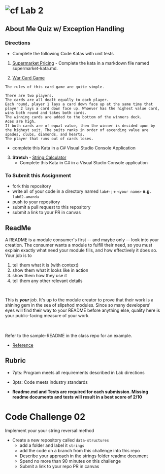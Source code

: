# ![cf](http://i.imgur.com/7v5ASc8.png) Lab 2 
## About Me Quiz w/ Exception Handling


### Directions
- Complete the following Code Katas with unit tests

1. [Supermarket Pricing](http://codekata.com/kata/kata01-supermarket-pricing/)
		- Complete the kata in a markdown file named supermarket-kata.md. 

2. [War Card Game](https://www.wikiwand.com/en/War_(card_game))
```
The rules of this card game are quite simple.

There are two players.
The cards are all dealt equally to each player.
Each round, player 1 lays a card down face up at the same time that player 2 lays a card down face up. Whoever has the highest value card, wins both round and takes both cards.
The winning cards are added to the bottom of the winners deck.
Aces are high.
If both cards are of equal value, then the winner is decided upon by the highest suit. The suits ranks in order of ascending value are spades, clubs, diamonds, and hearts.
The player that runs out of cards loses.
```
- complete this Kata in a C# Visual Studio Console Application

3. **Stretch** - [String Calculator](https://github.com/xpeppers/string-calculator-kata)
	- Complete this Kata in C# in a Visual Studio Console application

### To Submit this Assignment
- fork this repository
- write all of your code in a directory named `lab#-`; + `<your name>` **e.g.** `lab02-amanda`
- push to your repository
- submit a pull request to this repository
- submit a link to your PR in canvas

## ReadMe
A README is a module consumer's first -- and maybe only -- look into your creation. The consumer wants a module to fulfill their need, so you must explain exactly what need your module fills, and how effectively it does so.
<br />
Your job is to

1. tell them what it is (with context)
2. show them what it looks like in action
3. show them how they use it
4. tell them any other relevant details
<br />

This is ***your*** job. It's up to the module creator to prove that their work is a shining gem in the sea of slipshod modules. Since so many developers' eyes will find their way to your README before anything else, quality here is your public-facing measure of your work.

<br /> <br /> Refer to the sample-README in the class repo for an example. 
- [Reference](https://github.com/noffle/art-of-readme)

## Rubric
- 7pts: Program meets all requirements described in Lab directions
- 3pts: Code meets industry standards

- **Readme.md and Tests are required for each submission. Missing readme documents and tests will result in a best score of 2/10**

# Code Challenge 02
Implement your your string reversal method

- Create a new repository called `data-structures` 
  - add a folder and label it `strings`
  - add the code on a branch from this challenge into this repo
  - Describe your approach in the strings folder readme document
  - Spend no more than 90 minutes on this challenge
  - Submit a link to your repo PR in canvas
